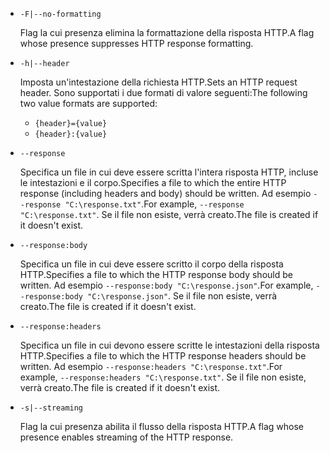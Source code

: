 * `-F|--no-formatting`

  <span data-ttu-id="dde6a-101">Flag la cui presenza elimina la formattazione della risposta HTTP.</span><span class="sxs-lookup"><span data-stu-id="dde6a-101">A flag whose presence suppresses HTTP response formatting.</span></span>

* `-h|--header`

  <span data-ttu-id="dde6a-102">Imposta un'intestazione della richiesta HTTP.</span><span class="sxs-lookup"><span data-stu-id="dde6a-102">Sets an HTTP request header.</span></span> <span data-ttu-id="dde6a-103">Sono supportati i due formati di valore seguenti:</span><span class="sxs-lookup"><span data-stu-id="dde6a-103">The following two value formats are supported:</span></span>

  * `{header}={value}`
  * `{header}:{value}`

* `--response`

  <span data-ttu-id="dde6a-104">Specifica un file in cui deve essere scritta l'intera risposta HTTP, incluse le intestazioni e il corpo.</span><span class="sxs-lookup"><span data-stu-id="dde6a-104">Specifies a file to which the entire HTTP response (including headers and body) should be written.</span></span> <span data-ttu-id="dde6a-105">Ad esempio `--response "C:\response.txt"`.</span><span class="sxs-lookup"><span data-stu-id="dde6a-105">For example, `--response "C:\response.txt"`.</span></span> <span data-ttu-id="dde6a-106">Se il file non esiste, verrà creato.</span><span class="sxs-lookup"><span data-stu-id="dde6a-106">The file is created if it doesn't exist.</span></span>

* `--response:body`

  <span data-ttu-id="dde6a-107">Specifica un file in cui deve essere scritto il corpo della risposta HTTP.</span><span class="sxs-lookup"><span data-stu-id="dde6a-107">Specifies a file to which the HTTP response body should be written.</span></span> <span data-ttu-id="dde6a-108">Ad esempio `--response:body "C:\response.json"`.</span><span class="sxs-lookup"><span data-stu-id="dde6a-108">For example, `--response:body "C:\response.json"`.</span></span> <span data-ttu-id="dde6a-109">Se il file non esiste, verrà creato.</span><span class="sxs-lookup"><span data-stu-id="dde6a-109">The file is created if it doesn't exist.</span></span>

* `--response:headers`

  <span data-ttu-id="dde6a-110">Specifica un file in cui devono essere scritte le intestazioni della risposta HTTP.</span><span class="sxs-lookup"><span data-stu-id="dde6a-110">Specifies a file to which the HTTP response headers should be written.</span></span> <span data-ttu-id="dde6a-111">Ad esempio `--response:headers "C:\response.txt"`.</span><span class="sxs-lookup"><span data-stu-id="dde6a-111">For example, `--response:headers "C:\response.txt"`.</span></span> <span data-ttu-id="dde6a-112">Se il file non esiste, verrà creato.</span><span class="sxs-lookup"><span data-stu-id="dde6a-112">The file is created if it doesn't exist.</span></span>

* `-s|--streaming`

  <span data-ttu-id="dde6a-113">Flag la cui presenza abilita il flusso della risposta HTTP.</span><span class="sxs-lookup"><span data-stu-id="dde6a-113">A flag whose presence enables streaming of the HTTP response.</span></span>
